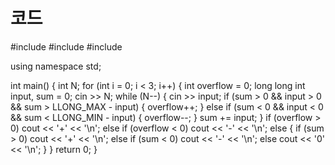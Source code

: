 # 코드
#include <iostream>
#include <climits>
#include <cmath>


using namespace std;

int main() {
	int N;
	for (int i = 0; i < 3; i++) {
		int overflow = 0;
		long long int input, sum = 0;
		cin >> N;
		while (N--) {
			cin >> input;
			if (sum > 0 && input > 0 && sum > LLONG_MAX - input) {
				overflow++;
			}
			else if (sum < 0 && input < 0 && sum < LLONG_MIN - input) {
				overflow--;
			}
			sum += input;
		}
		if (overflow > 0) cout << '+' << '\n';
		else if (overflow < 0) cout << '-' << '\n';
		else {
			if (sum > 0) cout << '+' << '\n';
			else if (sum < 0) cout << '-' << '\n';
			else cout << '0' << '\n';
		}
	}
	return 0;
}